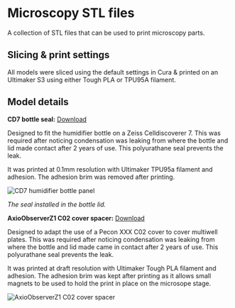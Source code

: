 
# Microscopy STL files

A collection of STL files that can be used to print microscopy parts.

## Slicing & print settings

All models were sliced using the default settings in Cura & printed on an Ultimaker S3 using either Tough PLA or TPU95A filament.
    
## Model details
**CD7 bottle seal:**   [Download](https://github.com/BrentonCavanagh/MicroscopySTL/blob/main/CD7%20BOTTLE%20Simple%20Seal.stl)

Designed to fit the humidifier bottle on a Zeiss Celldiscoverer 7.  This was required after noticing condensation was leaking from where the bottle and lid made contact after 2 years of use.  This polyurathane seal prevents the leak.

It was printed at 0.1mm resolution with Ultimaker TPU95a filament and adhesion. The adhesion brim was removed after printing.

![CD7 humidifier bottle panel](https://github.com/BrentonCavanagh/MicroscopySTL/assets/32094152/c9b70827-2138-4a8a-a900-0387ff503dd3)

_The seal installed in the bottle lid._

**AxioObserverZ1 C02 cover spacer:**   [Download](https://github.com/BrentonCavanagh/MicroscopySTL/blob/main/ObserverZ1%20CO2%20cover%20Scaled.stl)

Designed to adapt the use of a Pecon XXX C02 cover to cover multiwell plates.  This was required after noticing condensation was leaking from where the bottle and lid made came in contact after 2 years of use.  This polyurathane seal prevents the leak.

It was printed at draft resolution with Ultimaker Tough PLA filament and adhesion. The adhesion brim was kept after printing as it allows small magnets to be used to hold the print in place on the microsope stage.

![AxioObserverZ1 C02 cover spacer](https://via.placeholder.com/468x300?text=App+Screenshot+Here)

